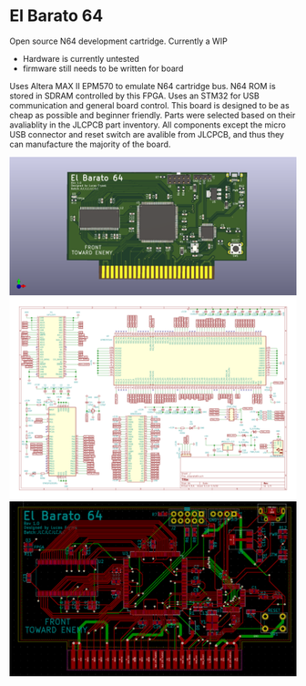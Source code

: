 # El Barato 64
Open source N64 development cartridge. Currently a WIP
- Hardware is currently untested
- firmware still needs to be written for board

Uses Altera MAX II EPM570 to emulate N64 cartridge bus. N64 ROM is stored in SDRAM controlled by this FPGA. Uses an STM32 for USB communication and general board control.
This board is designed to be as cheap as possible and beginner friendly. Parts were selected based on their avaliablity in the JLCPCB part inventory. All components except the micro USB connector and reset switch are avalible from JLCPCB, and thus they can manufacture the majority of the board.

![3D board render](./elbarato64.png)
![Schematic](./elbarato64.svg)
![PCB](./pcb.png)
